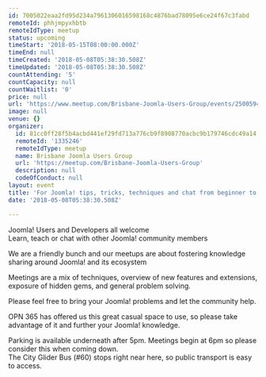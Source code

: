 ```yaml
---
id: 7005022eaa2fd95d234a7961306016598168c4876bad78095e6ce24f67c3fabd
remoteId: phhjmpyxhbtb
remoteIdType: meetup
status: upcoming
timeStart: '2018-05-15T08:00:00.000Z'
timeEnd: null
timeCreated: '2018-05-08T05:38:30.508Z'
timeUpdated: '2018-05-08T05:38:30.508Z'
countAttending: '5'
countCapacity: null
countWaitlist: '0'
price: null
url: 'https://www.meetup.com/Brisbane-Joomla-Users-Group/events/250059479/'
image: null
venue: {}
organizer:
  id: 81cc0ff28f5b4acbd441ef29fd713a776cb9f8908770acbc9b179746cdc49a14
  remoteId: '1335246'
  remoteIdType: meetup
  name: Brisbane Joomla Users Group
  url: 'https://meetup.com/Brisbane-Joomla-Users-Group'
  description: null
  codeOfConduct: null
layout: event
title: 'For Joomla! tips, tricks, techniques and chat from beginner to advanced.'
date: '2018-05-08T05:38:30.508Z'

---
```

<p>Joomla! Users and Developers all welcome<br/>Learn, teach or chat with other Joomla! community members</p> <p>We are a friendly bunch and our meetups are about fostering knowledge sharing around Joomla! and its ecosystem</p> <p>Meetings are a mix of techniques, overview of new features and extensions, exposure of hidden gems, and general problem solving.</p> <p>Please feel free to bring your Joomla! problems and let the community help.</p> <p>OPN 365 has offered us this great casual space to use, so please take advantage of it and further your Joomla! knowledge.</p> <p>Parking is available underneath after 5pm. Meetings begin at 6pm so please consider this when coming down.<br/>The City Glider Bus (#60) stops right near here, so public transport is easy to access.</p>
